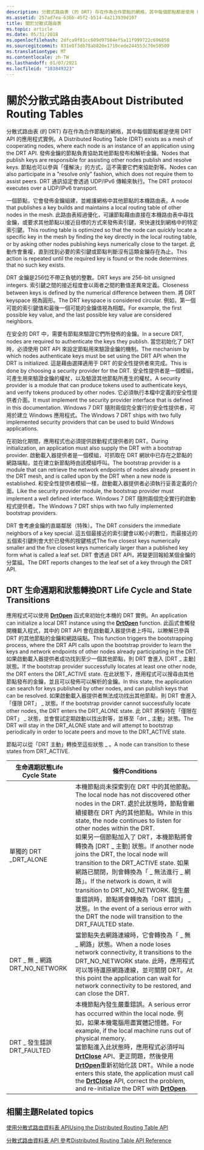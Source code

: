 ```yaml
---
description: 分散式路由表 (的 DRT) 存在作為合作節點的網格，其中每個節點都是使用 DRT API 的應用程式實例。
ms.assetid: 257ad7ea-636b-45f2-b514-4a213939d107
title: 關於分散式路由表
ms.topic: article
ms.date: 05/31/2018
ms.openlocfilehash: 2dfca9f81cc609d97584ef5a11f999722c696858
ms.sourcegitcommit: 831e8f3db78ab820e1710cede244553c70e50500
ms.translationtype: MT
ms.contentlocale: zh-TW
ms.lasthandoff: 01/07/2021
ms.locfileid: "103849323"
---
```

# <a name="about-distributed-routing-tables"></a><span data-ttu-id="e0906-103">關於分散式路由表</span><span class="sxs-lookup"><span data-stu-id="e0906-103">About Distributed Routing Tables</span></span>

<span data-ttu-id="e0906-104">分散式路由表 (的 DRT) 存在作為合作節點的網格，其中每個節點都是使用 DRT API 的應用程式實例。</span><span class="sxs-lookup"><span data-stu-id="e0906-104">A Distributed Routing Table (DRT) exists as a mesh of cooperating nodes, where each node is an instance of an application using the DRT API.</span></span> <span data-ttu-id="e0906-105">發佈金鑰的節點負責協助其他節點發布和解析金鑰。</span><span class="sxs-lookup"><span data-stu-id="e0906-105">Nodes that publish keys are responsible for assisting other nodes publish and resolve keys.</span></span> <span data-ttu-id="e0906-106">節點也可以參與「僅解決」的方式，這不需要它們來協助對等。</span><span class="sxs-lookup"><span data-stu-id="e0906-106">Nodes can also participate in a "resolve only" fashion, which does not require them to assist peers.</span></span> <span data-ttu-id="e0906-107">DRT 通訊協定會透過 UDP/IPv6 傳輸來執行。</span><span class="sxs-lookup"><span data-stu-id="e0906-107">The DRT protocol executes over a UDP/IPv6 transport.</span></span>

<span data-ttu-id="e0906-108">一個節點，它會發佈金鑰組建，並維護網格中其他節點的本機路由表。</span><span class="sxs-lookup"><span data-stu-id="e0906-108">A node that publishes a key builds and maintains a local routing table of other nodes in the mesh.</span></span> <span data-ttu-id="e0906-109">此路由表經過優化，可讓節點藉由直接在本機路由表中尋找金鑰，或要求其他節點以接近目標的方式來發佈索引鍵，來快速找到網格中的特定索引鍵。</span><span class="sxs-lookup"><span data-stu-id="e0906-109">This routing table is optimized so that the node can quickly locate a specific key in the mesh by finding the key directly in the local routing table, or by asking other nodes publishing keys numerically close to the target.</span></span> <span data-ttu-id="e0906-110">此動作會重複，直到找到必要的索引鍵或節點判斷沒有這類金鑰存在為止。</span><span class="sxs-lookup"><span data-stu-id="e0906-110">This action is repeated until the required key is found or the node determines that no such key exists.</span></span>

<span data-ttu-id="e0906-111">DRT 金鑰是256位不帶正負號的整數。</span><span class="sxs-lookup"><span data-stu-id="e0906-111">DRT keys are 256-bit unsigned integers.</span></span> <span data-ttu-id="e0906-112">索引鍵之間的接近程度會以兩者之間的數值差異來定義。</span><span class="sxs-lookup"><span data-stu-id="e0906-112">Closeness between keys is defined by the numerical difference between them.</span></span> <span data-ttu-id="e0906-113">將 DRT keyspace 視為圓形。</span><span class="sxs-lookup"><span data-stu-id="e0906-113">The DRT keyspace is considered circular.</span></span> <span data-ttu-id="e0906-114">例如，第一個可能的索引鍵值和最後一個可能的金鑰值視為相鄰。</span><span class="sxs-lookup"><span data-stu-id="e0906-114">For example, the first possible key value, and the last possible key value are considered neighbors.</span></span>

<span data-ttu-id="e0906-115">在安全的 DRT 中，需要有節點來驗證它們所發佈的金鑰。</span><span class="sxs-lookup"><span data-stu-id="e0906-115">In a secure DRT, nodes are required to authenticate the keys they publish.</span></span> <span data-ttu-id="e0906-116">當您初始化了 DRT 時，必須使用 DRT API 來設定節點用來驗證金鑰的機制。</span><span class="sxs-lookup"><span data-stu-id="e0906-116">The mechanism by which nodes authenticate keys must be set using the DRT API when the DRT is initialized.</span></span> <span data-ttu-id="e0906-117">這是藉由選擇適用于 DRT 的安全性提供者來完成。</span><span class="sxs-lookup"><span data-stu-id="e0906-117">This is done by choosing a security provider for the DRT.</span></span> <span data-ttu-id="e0906-118">安全性提供者是一個模組，可產生用來驗證金鑰的權杖，以及驗證其他節點所產生的權杖。</span><span class="sxs-lookup"><span data-stu-id="e0906-118">A security provider is a module that can produce tokens used to authenticate keys, and verify tokens produced by other nodes.</span></span> <span data-ttu-id="e0906-119">它必須執行本檔中定義的安全性提供者介面。</span><span class="sxs-lookup"><span data-stu-id="e0906-119">It must implement the security provider interface that is defined in this documentation.</span></span> <span data-ttu-id="e0906-120">Windows 7 DRT 隨附兩個完全實行的安全性提供者，可用於建立 Windows 應用程式。</span><span class="sxs-lookup"><span data-stu-id="e0906-120">The Windows 7 DRT ships with two fully implemented security providers that can be used to build Windows applications.</span></span>

<span data-ttu-id="e0906-121">在初始化期間，應用程式也必須提供啟動程式提供者的 DRT。</span><span class="sxs-lookup"><span data-stu-id="e0906-121">During initialization, an application must also supply the DRT with a bootstrap provider.</span></span> <span data-ttu-id="e0906-122">啟動載入器提供者是一個模組，可抓取在 DRT 網狀中已存在之節點的網路端點，並在建立新節點時由該模組呼叫。</span><span class="sxs-lookup"><span data-stu-id="e0906-122">The bootstrap provider is a module that can retrieve the network endpoints of nodes already present in the DRT mesh, and is called upon by the DRT when a new node is established.</span></span> <span data-ttu-id="e0906-123">和安全性提供者模組一樣，啟動載入器提供者必須執行妥善定義的介面。</span><span class="sxs-lookup"><span data-stu-id="e0906-123">Like the security provider module, the bootstrap provider must implement a well defined interface.</span></span> <span data-ttu-id="e0906-124">Windows 7 DRT 隨附兩個完全實行的啟動程式提供者。</span><span class="sxs-lookup"><span data-stu-id="e0906-124">The Windows 7 DRT ships with two fully implemented bootstrap providers.</span></span>

<span data-ttu-id="e0906-125">DRT 會考慮金鑰的直屬鄰居（特殊）。</span><span class="sxs-lookup"><span data-stu-id="e0906-125">The DRT considers the immediate neighbors of a key special.</span></span> <span data-ttu-id="e0906-126">這五個最接近的索引鍵會以較小的數位，而最接近的五個索引鍵則會大於已發佈的按鍵格式</span><span class="sxs-lookup"><span data-stu-id="e0906-126">The five closest keys numerically smaller and the five closest keys numerically larger than a published key form what is called a leaf set.</span></span> <span data-ttu-id="e0906-127">DRT 會透過 DRT API，將變更回報給某個金鑰的分葉組。</span><span class="sxs-lookup"><span data-stu-id="e0906-127">The DRT reports changes to the leaf set of a key through the DRT API.</span></span>

## <a name="drt-life-cycle-and-state-transitions"></a><span data-ttu-id="e0906-128">DRT 生命週期和狀態轉換</span><span class="sxs-lookup"><span data-stu-id="e0906-128">DRT Life Cycle and State Transitions</span></span>

<span data-ttu-id="e0906-129">應用程式可以使用 [**DrtOpen**](/windows/desktop/api/drt/nf-drt-drtopen) 函式來初始化本機的 DRT 實例。</span><span class="sxs-lookup"><span data-stu-id="e0906-129">An application can initialize a local DRT instance using the [**DrtOpen**](/windows/desktop/api/drt/nf-drt-drtopen) function.</span></span> <span data-ttu-id="e0906-130">此函式會觸發開機載入程式，其中的 DRT API 會在啟動載入器提供者上呼叫，以瞭解已參與 DRT 的其他節點的金鑰和網路端點。</span><span class="sxs-lookup"><span data-stu-id="e0906-130">This function triggers the bootstrapping process, where the DRT API calls upon the bootstrap provider to learn the keys and network endpoints of other nodes already participating in the DRT.</span></span> <span data-ttu-id="e0906-131">如果啟動載入器提供者成功找到至少一個其他節點，則 DRT 會進入 [DRT \_ 主動] 狀態。</span><span class="sxs-lookup"><span data-stu-id="e0906-131">If the bootstrap provider successfully locates at least one other node, the DRT enters the DRT\_ACTIVE state.</span></span> <span data-ttu-id="e0906-132">在此狀態下，應用程式可以搜尋由其他節點發布的金鑰，並且可以發佈可以解析的金鑰。</span><span class="sxs-lookup"><span data-stu-id="e0906-132">In this state, the application can search for keys published by other nodes, and can publish keys that can be resolved.</span></span> <span data-ttu-id="e0906-133">如果啟動載入器提供者無法成功找出其他節點，則 DRT 會進入「僅限 DRT」 \_ 狀態。</span><span class="sxs-lookup"><span data-stu-id="e0906-133">If the bootstrap provider cannot successfully locate other nodes, the DRT enters the DRT\_ALONE state.</span></span> <span data-ttu-id="e0906-134">此 DRT 將保持在「僅限在 DRT」 \_ 狀態，並會嘗試定期啟動以找出對等，並移至「drt \_ 主動」狀態。</span><span class="sxs-lookup"><span data-stu-id="e0906-134">The DRT will stay in the DRT\_ALONE state and will attempt to bootstrap periodically in order to locate peers and move to the DRT\_ACTIVE state.</span></span>

<span data-ttu-id="e0906-135">節點可以從「DRT 主動」轉換至這些狀態 \_ 。</span><span class="sxs-lookup"><span data-stu-id="e0906-135">A node can transition to these states from DRT\_ACTIVE.</span></span>

| <span data-ttu-id="e0906-136">生命週期狀態</span><span class="sxs-lookup"><span data-stu-id="e0906-136">Life Cycle State</span></span> | <span data-ttu-id="e0906-137">條件</span><span class="sxs-lookup"><span data-stu-id="e0906-137">Conditions</span></span>                                                                                                                                                                                                                                                                                                                                                                                                                 |
|------------------|----------------------------------------------------------------------------------------------------------------------------------------------------------------------------------------------------------------------------------------------------------------------------------------------------------------------------------------------------------------------------------------------------------------------------|
| <span data-ttu-id="e0906-138">單獨的 DRT \_</span><span class="sxs-lookup"><span data-stu-id="e0906-138">DRT\_ALONE</span></span>       | <span data-ttu-id="e0906-139">本機節點尚未探索到在 DRT 中的其他節點。</span><span class="sxs-lookup"><span data-stu-id="e0906-139">The local node has not discovered other nodes in the DRT.</span></span> <span data-ttu-id="e0906-140">處於此狀態時，節點會繼續接聽在 DRT 內的其他節點。</span><span class="sxs-lookup"><span data-stu-id="e0906-140">While in this state, the node continues to listen for other nodes within the DRT.</span></span><br/> <span data-ttu-id="e0906-141">如果另一個節點加入了 DRT，本機節點將會轉換為 [DRT \_ 主動] 狀態。</span><span class="sxs-lookup"><span data-stu-id="e0906-141">If another node joins the DRT, the local node will transition to the DRT\_ACTIVE state.</span></span> <span data-ttu-id="e0906-142">如果網路已關閉，則會轉換為「 \_ 無法進行 \_ 網路」。</span><span class="sxs-lookup"><span data-stu-id="e0906-142">If the network is down, it will transition to DRT\_NO\_NETWORK.</span></span> <span data-ttu-id="e0906-143">發生嚴重錯誤時，節點將會轉換為「DRT 錯誤」 \_ 狀態。</span><span class="sxs-lookup"><span data-stu-id="e0906-143">In the event of a serious error with the DRT the node will transition to the DRT\_FAULTED state.</span></span><br/> |
| <span data-ttu-id="e0906-144">DRT \_ 無 \_ 網路</span><span class="sxs-lookup"><span data-stu-id="e0906-144">DRT\_NO\_NETWORK</span></span> | <span data-ttu-id="e0906-145">當節點失去網路連線時，它會轉換為「 \_ 無 \_ 網路」狀態。</span><span class="sxs-lookup"><span data-stu-id="e0906-145">When a node loses network connectivity, it transitions to the DRT\_NO\_NETWORK state.</span></span> <span data-ttu-id="e0906-146">此時，應用程式可以等待還原網路連線，並可關閉 DRT。</span><span class="sxs-lookup"><span data-stu-id="e0906-146">At this point the application can wait for network connectivity to be restored, and can close the DRT.</span></span><br/>                                                                                                                                                                                                                    |
| <span data-ttu-id="e0906-147">DRT \_ 發生錯誤</span><span class="sxs-lookup"><span data-stu-id="e0906-147">DRT\_FAULTED</span></span>     | <span data-ttu-id="e0906-148">本機節點內發生嚴重錯誤。</span><span class="sxs-lookup"><span data-stu-id="e0906-148">A serious error has occurred within the local node.</span></span> <span data-ttu-id="e0906-149">例如，如果本機電腦用盡實體記憶體。</span><span class="sxs-lookup"><span data-stu-id="e0906-149">For example, if the local machine runs out of physical memory.</span></span><br/> <span data-ttu-id="e0906-150">當節點進入此狀態時，應用程式必須呼叫 [**DrtClose**](/windows/desktop/api/drt/nf-drt-drtclose) API、更正問題，然後使用 [**DrtOpen**](/windows/desktop/api/drt/nf-drt-drtopen)重新初始化該 DRT。</span><span class="sxs-lookup"><span data-stu-id="e0906-150">While a node enters this state, the application must call the [**DrtClose**](/windows/desktop/api/drt/nf-drt-drtclose) API, correct the problem, and re-initialize the DRT with [**DrtOpen**](/windows/desktop/api/drt/nf-drt-drtopen).</span></span><br/>                                                                                                   |



 

## <a name="related-topics"></a><span data-ttu-id="e0906-151">相關主題</span><span class="sxs-lookup"><span data-stu-id="e0906-151">Related topics</span></span>

<dl> <dt>

[<span data-ttu-id="e0906-152">使用分散式路由資料表 API</span><span class="sxs-lookup"><span data-stu-id="e0906-152">Using the Distributed Routing Table API</span></span>](using-the-distributed-routing-table-api.md)
</dt> <dt>

[<span data-ttu-id="e0906-153">分散式路由資料表 API 參考</span><span class="sxs-lookup"><span data-stu-id="e0906-153">Distributed Routing Table API Reference</span></span>](distributed-routing-table-api-reference.md)
</dt> </dl>

 

 




